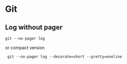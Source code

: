# Git

## Log without pager

```
git --no-pager log
```

or compact version

```
 git --no-pager log --decorate=short --pretty=oneline
```
